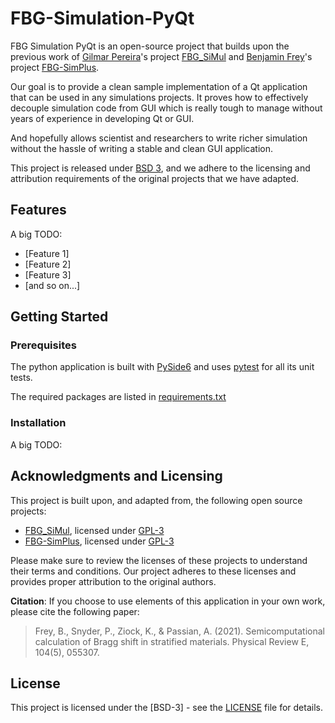 # FBG-Simulation-PyQt

FBG Simulation PyQt is an open-source project that builds upon the previous work
of [Gilmar Pereira](https://github.com/GilmarPereira)'s
project [FBG_SiMul](https://github.com/GilmarPereira/FBG_SiMul) and
[Benjamin Frey](https://github.com/benfrey)'s project
[FBG-SimPlus](https://github.com/benfrey/FBG-SimPlus).

Our goal is to provide a clean sample implementation of a Qt application that
can be used in any simulations projects. It proves how to effectively decouple
simulation code from GUI which is really tough to manage without years of
experience in developing Qt or GUI.

And hopefully allows scientist and researchers to write richer simulation
without the hassle of writing a stable and clean GUI application.

This project is released under [BSD 3](./LICENSE), and we adhere to the
licensing and attribution requirements of the original projects that we have
adapted.


## Features

A big TODO:
- [Feature 1]
- [Feature 2]
- [Feature 3]
- [and so on...]

## Getting Started

### Prerequisites

The python application is built with [PySide6](https://pypi.org/project/PySide6/)
and uses [pytest](https://docs.pytest.org/) for all its unit tests.

The required packages are listed in [requirements.txt](./requirements.txt)


### Installation

A big TODO:

## Acknowledgments and Licensing

This project is built upon, and adapted from, the following open source projects:

- [FBG_SiMul](https://github.com/GilmarPereira/FBG_SiMul), licensed under
  [GPL-3](https://github.com/GilmarPereira/FBG_SiMul/blob/master/LICENSE)
- [FBG-SimPlus](https://github.com/benfrey/FBG-SimPlus), licensed under
  [GPL-3](https://github.com/benfrey/FBG-SimPlus/blob/master/LICENSE)

Please make sure to review the licenses of these projects to understand their terms and conditions. Our project adheres to these licenses and provides proper attribution to the original authors.

**Citation**: If you choose to use elements of this application in your own
work, please cite the following paper:

> Frey, B., Snyder, P., Ziock, K., & Passian, A. (2021).
> Semicomputational calculation of Bragg shift in stratified materials.
> Physical Review E, 104(5), 055307.


## License

This project is licensed under the [BSD-3] - see the [LICENSE](./LICENSE) file
for details.
